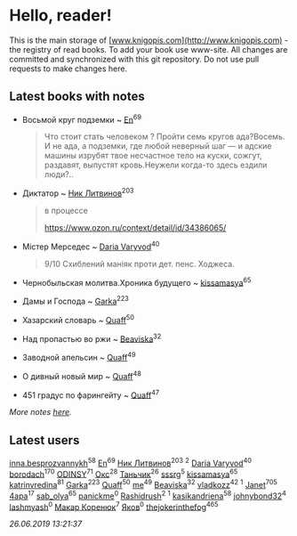 # Hello, reader!
This is the main storage of [www.knigopis.com](http://www.knigopis.com) - the registry of read books.
To add your book use www-site. All changes are committed and synchronized with this git repository.
Do not use pull requests to make changes here.


## Latest books with notes
* Восьмой круг подземки ~ [En](users/333/333646551-vkontakte)<sup>69</sup>
    > Что стоит стать человеком ? Пройти семь кругов ада?Восемь. И не ада, а подземки, где любой неверный шаг — и адские машины изрубят твое несчастное тело на куски, сожгут, раздавят, выпустят кровь.Неужели когда-то здесь ездили люди?..

* Диктатор ~ [Ник Литвинов](users/241/241974816-vkontakte)<sup>203</sup>
    > в процессе
    > 
    > https://www.ozon.ru/context/detail/id/34386065/

* Містер Мерседес ~ [Daria Varyvod](users/829/829893410524253-facebook)<sup>40</sup>
    > 9/10 Схиблений маніяк проти дет. пенс. Ходжеса.

* Чернобыльская молитва.Хроника будущего ~ [kissamasya](users/684/68439978-vkontakte)<sup>65</sup>

* Дамы и Господа ~ [Garka](users/115/115753719718250012620-google)<sup>223</sup>

* Хазарский словарь ~ [Quaff](users/122/12267158-vkontakte)<sup>50</sup>

* Над пропастью во ржи ~ [Beaviska](users/102/10202544960024508-facebook)<sup>32</sup>

* Заводной апельсин ~ [Quaff](users/122/12267158-vkontakte)<sup>49</sup>

* О дивный новый мир ~ [Quaff](users/122/12267158-vkontakte)<sup>48</sup>

* 451 градус по фарингейту ~ [Quaff](users/122/12267158-vkontakte)<sup>47</sup>


_More notes [here](latest_books_with_notes.md)._


## Latest users
[inna.besprozvannykh](users/733/73323849-yandex)<sup>58</sup> 
[En](users/333/333646551-vkontakte)<sup>69</sup> 
[Ник Литвинов](users/241/241974816-vkontakte)<sup>203</sup> 
[](users/110/110931306939441771638-google)<sup>2</sup> 
[Daria Varyvod](users/829/829893410524253-facebook)<sup>40</sup> 
[borodach](users/157/15706320-vkontakte)<sup>170</sup> 
[ODINSY](users/100/100978570902186865324-google)<sup>71</sup> 
[Окс](users/102/102536471289425216982-google)<sup>28</sup> 
[Таньчик](users/209/2096581563762610-facebook)<sup>26</sup> 
[sssrg](users/110/110891893506198620129-google)<sup>5</sup> 
[kissamasya](users/684/68439978-vkontakte)<sup>65</sup> 
[katrinvredina](users/233/2336755-vkontakte)<sup>81</sup> 
[Garka](users/115/115753719718250012620-google)<sup>223</sup> 
[Quaff](users/122/12267158-vkontakte)<sup>50</sup> 
[me](users/381/381417697-yandex)<sup>49</sup> 
[Beaviska](users/102/10202544960024508-facebook)<sup>32</sup> 
[vladkozz](users/572/57239276-vkontakte)<sup>42</sup> 
[](users/102/102336841322497739470-google)<sup>1</sup> 
[Janet](users/108/108113656204404967440-google)<sup>705</sup> 
[4apa](users/117/117392596378069249667-google)<sup>17</sup> 
[sab_olya](users/139/139338401-vkontakte)<sup>65</sup> 
[panickme](users/545/545226830-vkontakte)<sup>0</sup> 
[Rashidrush](users/114/114946019255563824371-google)<sup>2</sup> 
[](users/116/116658081998844854155-googleplus)<sup>1</sup> 
[kasikandriena](users/152/152488954-vkontakte)<sup>58</sup> 
[johnybond32](users/304/304041461-yandex)<sup>4</sup> 
[lashmyash](users/836/83670525-vkontakte)<sup>0</sup> 
[Макар Коренюк](users/126/126368737-vkontakte)<sup>7</sup> 
[Яков](users/117/117277044284589498872-google)<sup>0</sup> 
[thejokerinthefog](users/317/317244423-vkontakte)<sup>465</sup> 


_26.06.2019 13:21:37_
